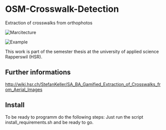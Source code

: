 # OSM-Crosswalk-Detection
Extraction of crosswalks from orthophotos

![Marcitecture](http://s7.postimg.org/sjfagef5n/SA_Overview_new.jpg)

![Example](http://oi57.tinypic.com/14alwue.jpg)

This work is part of the semester thesis at the university of applied science Rapperswil (HSR).

## Further informations
http://wiki.hsr.ch/StefanKeller/SA_BA_Gamified_Extraction_of_Crosswalks_from_Aerial_Images



## Install
To be ready to programm do the following steps: 
Just run the script install_requirements.sh and be ready to go.
